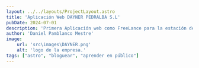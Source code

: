 ```yaml
---
layout: ../../layouts/ProjectLayout.astro
title: 'Aplicación Web DAYNER PEDRALBA S.L'
pubDate: 2024-07-01
description: 'Primera Aplicación web como FreeLance para la estación de servicio de Pedralba'
author: 'Daniel Pamblanco Mestre'
image:
    url: 'src\images\DAYNER.png'
    alt: 'logo de la empresa.'
tags: ["astro", "bloguear", "aprender en público"]
---
```



